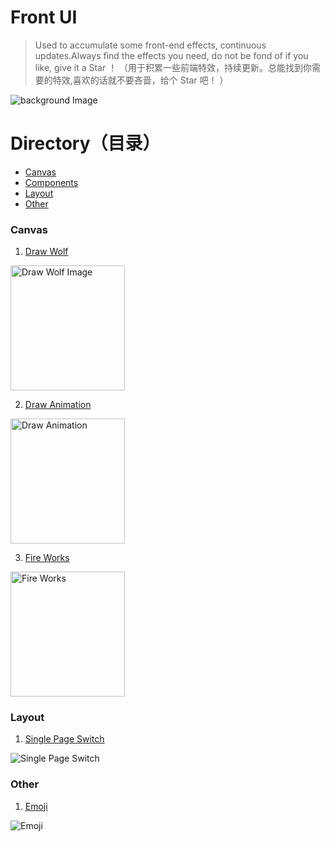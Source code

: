 # Front UI
> Used to accumulate some front-end effects, continuous updates.Always find the effects you need, do not be fond of if you like, give it a Star ！  （用于积累一些前端特效，持续更新。总能找到你需要的特效,喜欢的话就不要吝啬，给个 Star 吧！ ）

![background Image](https://github.com/SilenceHVK/Articles/raw/master/assets/images/bgImages/bg1.jpg)

# Directory（目录）
- [Canvas](#canvas)
- [Components](#components)
- [Layout](#layout)
- [Other](#other) 

### Canvas

1. [Draw Wolf](https://htmlpreview.github.io/?https://github.com/SilenceHVK/FrontUI/blob/master/canvas/draw-wolf/index.html)

<img src="https://github.com/SilenceHVK/front-ui/raw/master/assets/images/rendering/canvas/draw-wolf.png" width="183px" height="200px" alt="Draw Wolf Image">

2. [Draw Animation](https://htmlpreview.github.io/?https://github.com/SilenceHVK/FrontUI/blob/master/canvas/draw-animation/index.html)

<img src="https://github.com/SilenceHVK/front-ui/raw/master/assets/images/rendering/canvas/draw-animation.gif" width="183px" height="200px" alt="Draw Animation">

3. [Fire Works](https://htmlpreview.github.io/?https://github.com/SilenceHVK/FrontUI/blob/master/canvas/fire-works/index.html)

<img src="https://github.com/SilenceHVK/front-ui/raw/master/assets/images/rendering/canvas/fire-works.gif" width="183px" height="200px" alt="Fire Works">


### Layout

1. [Single Page Switch](https://htmlpreview.github.io/?https://github.com/SilenceHVK/FrontUI/blob/master/layout/single-page-switch/index.html)

![Single Page Switch](https://github.com/SilenceHVK/front-ui/raw/master/assets/images/rendering/layout/single-page-switch.gif)

### Other

1. [Emoji](https://htmlpreview.github.io/?https://github.com/SilenceHVK/FrontUI/blob/master/other/emoji/index.html)

![Emoji](https://github.com/SilenceHVK/front-ui/raw/master/assets/images/rendering/other/emoji.gif)